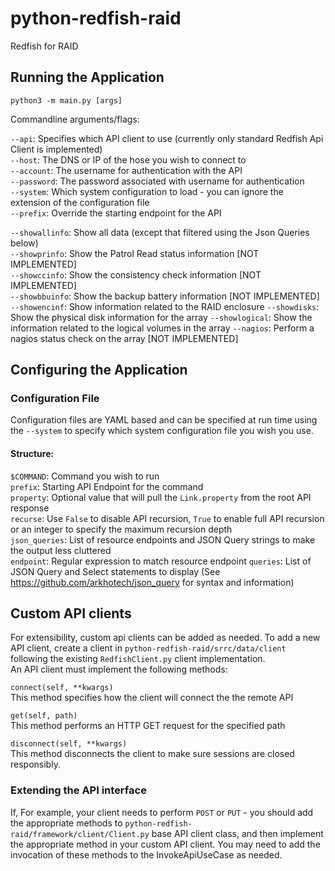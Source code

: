 # python-redfish-raid
Redfish for RAID

## Running the Application

`python3 -m main.py [args]`

Commandline arguments/flags:

`--api`: Specifies which API client to use (currently only standard Redfish Api Client is implemented)  
`--host`: The DNS or IP of the hose you wish to connect to  
`--account`: The username for authentication with the API  
`--password`: The password associated with username for authentication  
`--system`: Which system configuration to load - you can ignore the extension of the configuration file  
`--prefix`: Override the starting endpoint for the API 

`--showallinfo`: Show all data (except that filtered using the Json Queries below)  
`--showprinfo`: Show the Patrol Read status information [NOT IMPLEMENTED]  
`--showccinfo`: Show the consistency check information [NOT IMPLEMENTED]  
`--showbbuinfo`: Show the backup battery information [NOT IMPLEMENTED]  
`--showencinf`: Show information related to the RAID enclosure
`--showdisks`: Show the physical disk information for the array
`--showlogical`: Show the information related to the logical volumes in the array
`--nagios`: Perform a nagios status check on the array [NOT IMPLEMENTED]

## Configuring the Application

### Configuration File

Configuration files are YAML based and can be specified at run time using the `--system` to specify which system configuration file you wish you use.

#### Structure:

`$COMMAND`: Command you wish to run  
  `prefix`: Starting API Endpoint for the command  
  `property`: Optional value that will pull the `Link.property` from the root API response  
  `recurse`: Use `False` to disable API recursion, `True` to enable full API recursion or an integer to specify the maximum recursion depth  
  `json_queries`: List of resource endpoints and JSON Query strings to make the output less cluttered  
    `endpoint`: Regular expression to match resource endpoint
    `queries`: List of JSON Query and Select statements to display (See https://github.com/arkhotech/json_query for syntax and information)
    
## Custom API clients

For extensibility, custom api clients can be added as needed. To add a new API client, create a client in `python-redfish-raid/srrc/data/client` following the existing `RedfishClient.py` client implementation.  
An API client must implement the following methods:

`connect(self, **kwargs)`  
This method specifies how the client will connect the the remote API

`get(self, path)`  
This method performs an HTTP GET request for the specified path

`disconnect(self, **kwargs)`  
This method disconnects the client to make sure sessions are closed responsibly.

### Extending the API interface

If, For example, your client needs to perform `POST` or `PUT` - you should add the appropriate methods to `python-redfish-raid/framework/client/Client.py` base API client class, and then implement the appropriate method in your custom API client. You may need to add the invocation of these methods to the InvokeApiUseCase as needed.
